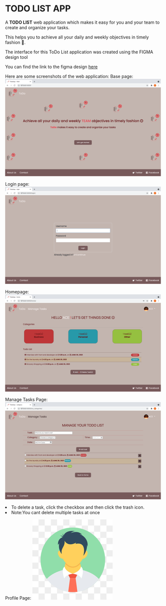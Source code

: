 <h1> TODO LIST APP</h1>

A <strong>TODO LIST</strong> web application which makes it easy for you and your team to create and organize your tasks. 

This helps you to achieve all your daily and weekly objectives in timely fashion :slightly_smiling_face:.

<p>The interface for this ToDo List application was created using the FIGMA design tool </p>
<p> You can find the link to the figma design <a href="https://www.figma.com/proto/uiQbfkPQcVcliXj3ujhzV7/ToDo-App-prototype?page-id=0%3A1&node-id=3%3A9&viewport=244%2C301%2C0.13127148151397705&scaling=scale-down"> here </a> </p>

Here are some screenshots of the web application:
Base page: <img src="./Base_page.png"> 

Login page: <img src="./Login.png"> 

Homepage: <img src="./Homepage.png"> 

Manage Tasks Page:  <img src="./Manage_page.png"> 
 <li> To delete a task, click the checkbox and then click the trash icon.</li>
 <li>Note:You cant delete multiple tasks at once</li>

Profile Page: <img src="./user_logo.jpg"> 

